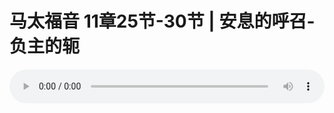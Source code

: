# 马太福音 11章25节-30节 | 安息的呼召-负主的轭

<audio style="width: 100%;" preload="false" controls controlslist="nodownload"><source src="https://cdn.simai.ml/audio/mp3/2019/191201_003.mp3" type="audio/mpeg">Your browser does not support the audio element.</audio>